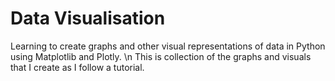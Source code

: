# Data Visualisation
Learning to create graphs and other visual representations of data in Python using Matplotlib and Plotly. \n
This is collection of the graphs and visuals that I create as I follow a tutorial. 
